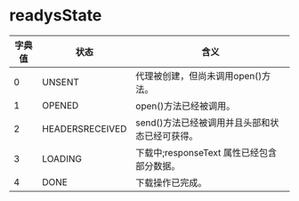 # readysState

字典值 | 状态 | 含义
-- | -- | --
0 | UNSENT | 代理被创建，但尚未调用open()方法。
1 | OPENED | open()方法已经被调用。
2 | HEADERSRECEIVED | send()方法已经被调用并且头部和状态已经可获得。
3 | LOADING | 下载中;responseText 属性已经包含部分数据。
4 | DONE | 下载操作已完成。
